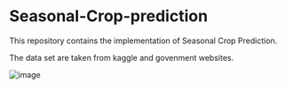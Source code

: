 # Seasonal-Crop-prediction
This repository contains the implementation of Seasonal Crop Prediction.

The data set are taken from kaggle and govenment websites.



![image](https://github.com/Nandaraj-m/Seasonal-Crop-prediction/assets/85190120/cc2b7cf4-faaa-4a63-8c37-7312f6d9eb3e)
